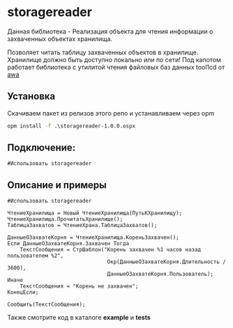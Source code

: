 # storagereader

Данная библиотека - Реализация объекта для чтения информации о захваченных объектах хранилища.

Позволяет читать таблицу захваченных объектов в хранилище. Хранилище должно быть доступно локально или по сети!
Под капотом работает библиотека с утилитой чтения файловых баз данных tool1cd от [awa](http://infostart.ru/profile/13819/)

## Установка

Скачиваем пакет из релизов этого репо и устанавливаем через opm

```cmd
opm install -f .\storagereader-1.0.0.ospx
```

## Подключение:

```bsl
#Использовать storagereader
```

## Описание и примеры

```bsl
#Использовать storagereader

ЧтениеХранилища = Новый ЧтениеХранилища(ПутьКХранилищу);
ЧтениеХранилища.ПрочитатьХранилище();
ТаблицаЗахватов = ЧтениеХрана.ТаблицаЗахватов();

ДанныеОЗахватеКорня = ЧтениеХранилища.КореньЗахвачен();
Если ДанныеОЗахватеКорня.Захвачен Тогда
	ТекстСообщения = СтрШаблон("Корень захвачен %1 часов назад пользователем %2", 
								Окр(ДанныеОЗахватеКорня.Длительность / 3600), 
								ДанныеОЗахватеКорня.Пользователь);
Иначе
	ТекстСообщения = "Корень не захвачен";
КонецЕсли;

Сообщить(ТекстСообщения);
```
Также смотрите код в каталоге **example** и **tests**
